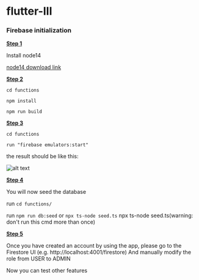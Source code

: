# flutter-III

### Firebase initialization

**<ins>Step 1</ins>**

Install node14


[node14 download link](https://nodejs.org/gl/blog/release/v14.0.0/)


**<ins>Step 2</ins>**

```cd functions```

```npm install```

```npm run build```

**<ins>Step 3</ins>**

```cd functions```

```run "firebase emulators:start"```

the result should be like this:

![alt text](assets/firebase.png)

**<ins>Step 4</ins>**

You will now seed the database

run ```cd functions/```

run ```npm run db:seed``` or ```npx ts-node seed.ts``` npx ts-node seed.ts(warning: don't run this cmd more than once)

**<ins>Step 5</ins>**

Once you have created an account by using the app, please go to the Firestore UI (e.g. http://localhost:4001/firestore)
And manually modify the role from USER to ADMIN

Now you can test other features
